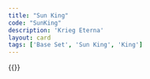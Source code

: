 ```yaml
---
title: "Sun King"
code: "SunKing"
description: 'Krieg Eterna'
layout: card
tags: ['Base Set', 'Sun King', 'King']
---
```

{{<card-detail-page title="SunKing" artwork="King Louis XIV by Justus van Egmont (1654)" />}}